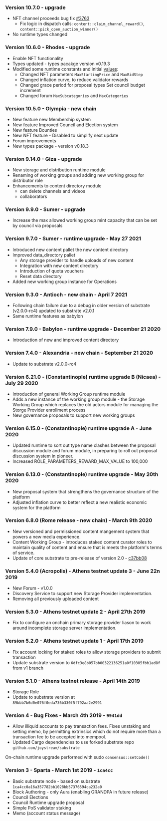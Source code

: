 ### Version 10.7.0 - upgrade
- NFT channel proceeds bug fix [#3763](https://github.com/Joystream/joystream/pull/3763)
  - Fix logic in dispatch calls: `content::claim_channel_reward()`, `content::pick_open_auction_winner()`
- No runtime types changed

### Version 10.6.0 - Rhodes - upgrade
- Enable NFT functionality
- Types updated - types pacakge version v0.19.3
- Modified some runtime constants and initial [values](https://github.com/Joystream/joystream/pull/3678):
  - Changed NFT parameters `MaxStartingPrice` and `MaxBidStep`
  - Changed inflation curve, to reduce validator rewards
  - Changed grace period for proposal types Set council budget increment
  - Changed forum `MaxSubcategories` and `MaxCategories`

### Version 10.5.0 - Olympia - new chain
- New feature new Membership system
- New feature Improved Council and Election system
- New feature Bounties
- New NFT feature - Disabled to simplify next update
- Forum improvements
- New types package - version v0.18.3

### Version 9.14.0 - Giza - upgrade
- New storage and distribution runtime module
- Renaming of working groups and adding new working group for distributor role
- Enhancements to content directory module
  - can delete channels and videos
  - collaborators

### Version 9.9.0 - Sumer - upgrade
- Increase the max allowed working group mint capacity that can be set by council via proposals

### Version 9.7.0 - Sumer - runtime upgrade - May 27 2021
- Introduced new content pallet the new content directory
- Improved data_directory pallet
  - Any storage provider to handle uploads of new content
  - Integration with new content directory
  - Introduction of quota vouchers
  - Reset data directory
- Added new working group instance for Operations

### Version 9.3.0 - Antioch - new chain - April 7 2021
- Following chain failure due to a debug in older version of substrate (v2.0.0-rc4) updated to substrate v2.0.1
- Same runtime features as babylon

### Version 7.9.0 - Babylon - runtime upgrade - December 21 2020
- Introduction of new and improved content directory

### Version 7.4.0 - Alexandria - new chain - September 21 2020
- Update to substrate v2.0.0-rc4

### Version 6.21.0 - (Constantinople) runtime upgrade B (Nicaea) - July 29 2020

- Introduction of general Working Group runtime module
- Adds a new instance of the working group module - the Storage Working Group which
  replaces the old actors module for managing the Storge Provider enrollment process
- New governance proposals to support new working groups

### Version 6.15.0 - (Constantinople) runtime upgrade A - June 2020

- Updated runtime to sort out type name clashes between the proposal discussion module
  and forum module, in preparing to roll out proposal discussion system in pioneer.
- Increased ROLE_PARAMETERS_REWARD_MAX_VALUE to 100,000

### Version 6.13.0 - (Constantinople) runtime upgrade - May 20th 2020

- New proposal system that strengthens the governance structure of the platform
- Adjusted inflation curve to better reflect a new realistic economic system for the platform

### Version 6.8.0 (Rome release - new chain) - March 9th 2020

- New versioned and permissioned content mangement system that powers a new media experience.
- Content Working Group - introduces staked content curator roles to maintain quality of content and ensure that is meets the platform's terms of service.
- Update of core substrate to pre-release of version 2.0 - [c37bb08](https://github.com/paritytech/substrate/commit/c37bb08535c49a12320af7facfd555ce05cce2e8)

### Version 5.4.0 (Acropolis) - Athens testnet update 3 - June 22n 2019

- New Forum - v1.0.0
- Discovery Service to support new Storage Provider implementation.
- Removing all previously uploaded content

### Version 5.3.0 - Athens testnet update 2 - April 27th 2019

- Fix to configure an onchain primary storage provider liason to work around incomplete storage server implementation.

### Version 5.2.0 - Athens testnet update 1 - April 17th 2019

- Fix account locking for staked roles to allow storage providers to submit transaction
- Update substrate version to `6dfc3e8b057bb00322136251a0f10305fbb1ad8f` from v1 branch

### Version 5.1.0 - Athens testnet release - April 14th 2019

- Storage Role
- Update to substrate version at `89bbb7b6d0e076f0eda736b330f5f792aa2e2991`

### Version 4 - Bug Fixes - March 4th 2019 - `9941dd`

- Allow illiquid accounts to pay transaction fees. Fixes unstaking and setting memo, by permitting extrinsics which do not require more than a transaction fee to be accepted into mempool.
- Updated Cargo dependencies to use forked substrate repo `github.com/joystream/substrate`

On-chain runtime upgrade performed with sudo `consensus::setCode()`

### Version 3 - Sparta - March 1st 2019 - `1ca4cc`

- Basic substrate node - based on substrate `1ca4cc0a16a357782bb1028bb57376594ca232a0`
- Block Authoring - only Aura (enabling GRANDPA in future release)
- Council Elections
- Council Runtime upgrade proposal
- Simple PoS validator staking
- Memo (account status message)
